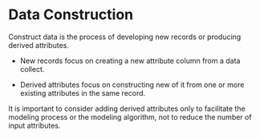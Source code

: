 Data Construction
==============

Construct data is the process of developing new records or producing derived attributes.

- New records focus on creating a new attribute column from a data collect.

- Derived attributes focus on constructing new of it from one or more existing attributes in the same record.

It is important to consider adding derived attributes only to facilitate the modeling process or the modeling algorithm, not to reduce the number of input attributes.
